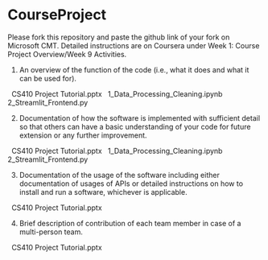 # CourseProject

Please fork this repository and paste the github link of your fork on Microsoft CMT. Detailed instructions are on Coursera under Week 1: Course Project Overview/Week 9 Activities.

1) An overview of the function of the code (i.e., what it does and what it can be used for). 

&nbsp; CS410 Project Tutorial.pptx
&nbsp; 1_Data_Processing_Cleaning.ipynb
&nbsp; 2_Streamlit_Frontend.py

2) Documentation of how the software is implemented with sufficient detail so that others can have a basic understanding of your code for future extension or any further improvement.

&nbsp; CS410 Project Tutorial.pptx
&nbsp; 1_Data_Processing_Cleaning.ipynb
&nbsp; 2_Streamlit_Frontend.py

3) Documentation of the usage of the software including either documentation of usages of APIs or detailed instructions on how to install and run a software, whichever is applicable.

&nbsp; CS410 Project Tutorial.pptx

4) Brief description of contribution of each team member in case of a multi-person team.

&nbsp; CS410 Project Tutorial.pptx
